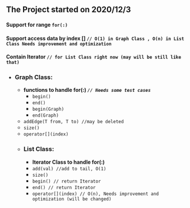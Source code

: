 ## The Project started on 2020/12/3

#### Support for range `for(:)`

#### Support access data by index [] `// O(1) in Graph Class , O(n) in List Class Needs improvement and optimization`

#### Contain Iterator `// for List Class right now (may will be still like that)`
    
* ### Graph Class:
    * **functions to handle for(:) *`// Needs some test cases`***
      * `begin()`
      * `end()`
      * `begin(Graph)`
      * `end(Graph)`
    * `addEdge(T from, T to) //may be deleted`
    * `size()`
    * `operator[](index)`
    * ### List Class:
      * **Iterator Class to handle for(:)**
      * `add(val) //add to tail, O(1)`
      * `size()`
      * `begin() // return Iterator`
      * `end() // return Iterator`
      * `operator[](index) // O(n), Needs improvement and optimization (will be changed)`
